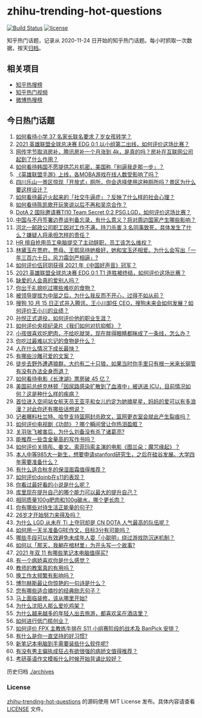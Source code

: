 # zhihu-trending-hot-questions

[![Build Status](https://github.com/justjavac/zhihu-trending-hot-questions/workflows/ci/badge.svg?branch=master)](https://github.com/justjavac/zhihu-trending-hot-questions/actions)
[![license](https://img.shields.io/github/license/justjavac/zhihu-trending-hot-questions)](https://github.com/justjavac/zhihu-trending-hot-questions/blob/master/LICENSE)

知乎热门话题，记录从 2020-11-24 日开始的知乎热门话题。每小时抓取一次数据，按天[归档](./archives)。

## 相关项目

- [知乎热搜榜](https://github.com/justjavac/zhihu-trending-top-search)
- [知乎热门视频](https://github.com/justjavac/zhihu-trending-hot-video)
- [微博热搜榜](https://github.com/justjavac/weibo-trending-hot-search)

## 今日热门话题

<!-- BEGIN -->
<!-- 最后更新时间 Sun Oct 17 2021 02:20:45 GMT+0800 (China Standard Time) -->

1. [如何看待小学 37 名家长联名要求 7 岁女孩转学？](https://www.zhihu.com/question/492632606)
1. [2021 英雄联盟全球总决赛 EDG 0:1 以小组第二出线，如何评价这场比赛？](https://www.zhihu.com/question/492843584)
1. [网传字节取消房补，腾讯房补一个月涨到 4k，是真的吗？房补在互联网公司起到了什么作用？](https://www.zhihu.com/question/492505845)
1. [如何看待韩国不愿提供芯片机密，美国称「别逼我走那一步」？](https://www.zhihu.com/question/492818945)
1. [《英雄联盟手游》上线，各MOBA游戏在线人数受影响了吗？](https://www.zhihu.com/question/491264582)
1. [四川乐山一景区惊现「开放式」厕所，你会选择使用这种厕所吗？景区为什么要这样设计？](https://www.zhihu.com/question/492232837)
1. [如何看待最近火起来的「社交牛逼症」？反映了什么样的社会心理？](https://www.zhihu.com/question/483964288)
1. [如何看待陈凯歌开玩笑说以后不再和吴京合作？](https://www.zhihu.com/question/491639220)
1. [DotA 2 国际邀请赛TI10 Team Secret 0:2 PSG.LGD，如何评价这场比赛？](https://www.zhihu.com/question/492791845)
1. [中国与不丹签署边界谈判备忘录，有什么意义？将对周边国家产生哪些影响？](https://www.zhihu.com/question/492605188)
1. [河北一邮政公司职工因对工作不满，持刀杀害 3 名同事致死，具体发生了什么？嫌疑人将承担怎样的责任？](https://www.zhihu.com/question/492646142)
1. [HR 擅自抢用员工电脑提交了主动辞职，员工该怎么维权？](https://www.zhihu.com/question/492136971)
1. [林黛玉在贾府，贾母、王熙凤待她极好，她和宝玉还相爱。为什么会写出「一年三百六十日，风刀霜剑严相逼」?](https://www.zhihu.com/question/382401540)
1. [如何评价伍珂玥获得 2021 年《中国好声音》冠军？](https://www.zhihu.com/question/492665717)
1. [2021 英雄联盟全球总决赛 EDG 0:1 T1 连胜被终结，如何评价这场比赛？](https://www.zhihu.com/question/492814364)
1. [缺爱的人会真的爱别人吗？](https://www.zhihu.com/question/429147970)
1. [你出于礼貌吃过哪些难吃的食物？](https://www.zhihu.com/question/475503789)
1. [被领导提拔为中层之后，为什么我反而不开心，过得不如从前？](https://www.zhihu.com/question/488211098)
1. [搜狗 10 月 15 日正式并入腾讯，王小川卸任 CEO，搜狗未来会如何发展？如何评价王小川的业绩？](https://www.zhihu.com/question/492517070)
1. [孙悦正式退役，如何评价他的职业生涯？](https://www.zhihu.com/question/492723445)
1. [如何评价央视纪录片《我们如何对抗抑郁》？](https://www.zhihu.com/question/492480535)
1. [小孩很喜欢吃肥肉，不给吃就哭，现在胖得眼睛都眯成了一条线，怎么办？](https://www.zhihu.com/question/486703443)
1. [你吃过最难以忘记的食物是什么？](https://www.zhihu.com/question/465527338)
1. [人在什么情况下成长最快？](https://www.zhihu.com/question/490344475)
1. [有哪些沙雕可爱的文案？](https://www.zhihu.com/question/366355487)
1. [徒步去野外遭遇狼群，大约有二十只狼，如果当时你手里只有根一米来长钢管有没有办法全身而退？](https://www.zhihu.com/question/488761060)
1. [如何看待电影《长津湖》票房破 45 亿？](https://www.zhihu.com/question/491973040)
1. [美国前总统克林顿「因尿路感染扩散到了血液中」被送进 ICU，目前情况如何？这是种什么样的疾病？](https://www.zhihu.com/question/492588214)
1. [首位进入空间站女航天员王亚平和女儿约定为她摘星星，妈妈的爱可以有多浪漫？对此你还有哪些话想说？](https://www.zhihu.com/question/492446265)
1. [记者曝料杜兰特、哈登支持篮网封杀欧文，篮网更衣室会就此产生裂痕吗？](https://www.zhihu.com/question/492410522)
1. [如何评价电视剧《功勋》？哪个瞬间曾让你热泪盈眶？](https://www.zhihu.com/question/489080708)
1. [关羽张飞被害后，为什么刘备没有杀了诸葛亮?](https://www.zhihu.com/question/487469423)
1. [能推荐一些含金量高的写作书吗？](https://www.zhihu.com/question/489585015)
1. [如何评价关晓彤、姜文、索菲玛索主演的电影《图兰朵：魔咒缘起》？](https://www.zhihu.com/question/492511292)
1. [本人中等985大一新生，想要申请stanford研究生，之后在硅谷发展。大学四年需要准备什么？](https://www.zhihu.com/question/354575824)
1. [有什么适合秋冬的保湿面霜值得推荐？](https://www.zhihu.com/question/25373478)
1. [如何评价doinb在s11的表现？](https://www.zhihu.com/question/492698478)
1. [你看过最好看的小说是什么呢？](https://www.zhihu.com/question/478927636)
1. [库里现在提升自己的哪个能力可以最大的提升自己？](https://www.zhihu.com/question/491558318)
1. [相同质量100g肥肉和100g碳水，哪个更长肉？](https://www.zhihu.com/question/492055852)
1. [你有哪些对待生活正能量的句子?](https://www.zhihu.com/question/484115316)
1. [26岁才开始努力来得及吗？](https://www.zhihu.com/question/491837973)
1. [为什么 LGD 从未在 Ti 上夺冠却是 CN DOTA 人气最高的队伍呢？](https://www.zhihu.com/question/487457682)
1. [如何用一天半准备GRE作文，目标3分有可能吗？](https://www.zhihu.com/question/50862088)
1. [哪些手段可以有效避免未成年人耍「小聪明」绕过游戏防沉迷机制？](https://www.zhihu.com/question/485138191)
1. [如何以「那天，我躺在棺材里」为开头写一个故事?](https://www.zhihu.com/question/485557191)
1. [2021 年双 11 有哪些笔记本电脑值得买?](https://www.zhihu.com/question/490681451)
1. [有一个病娇喜欢你是什么感觉？](https://www.zhihu.com/question/377349806)
1. [教师的教案真的有用吗？](https://www.zhihu.com/question/452569675)
1. [换工作太频繁有影响吗？](https://www.zhihu.com/question/484991457)
1. [博尔赫斯最让你惊艳的一句诗是什么？](https://www.zhihu.com/question/30255353)
1. [您有哪些适合摘抄的经典励志句子？](https://www.zhihu.com/question/482488265)
1. [马上面临装修，该从哪里开始?](https://www.zhihu.com/question/489232324)
1. [为什么沈阳人那么爱吃鸡架？](https://www.zhihu.com/question/21313944)
1. [为什么越来越多的年轻人出去旅游，都喜欢呆在酒店里？](https://www.zhihu.com/question/485764522)
1. [如何进行低门槛创业？](https://www.zhihu.com/question/54772433)
1. [如何评价 FPX 主教练牛排在 S11 小组赛阶段的战术及 BanPick 安排？](https://www.zhihu.com/question/492670272)
1. [有什么是你一直坚持的好习惯?](https://www.zhihu.com/question/483555485)
1. [新笔记本电脑到手需要装些什么软件呢?](https://www.zhihu.com/question/369118255)
1. [有没有男主偏执成狂占有欲很强的病娇文值得推荐？](https://www.zhihu.com/question/382880947)
1. [考研英语作文模板什么时候开始背诵比较好？](https://www.zhihu.com/question/492510157)

<!-- END -->

历史归档 [./archives](./archives)

### License

[zhihu-trending-hot-questions](https://github.com/justjavac/zhihu-trending-hot-questions)
的源码使用 MIT License 发布。具体内容请查看 [LICENSE](./LICENSE) 文件。
